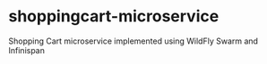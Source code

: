 # shoppingcart-microservice
Shopping Cart microservice implemented using WildFly Swarm and Infinispan
